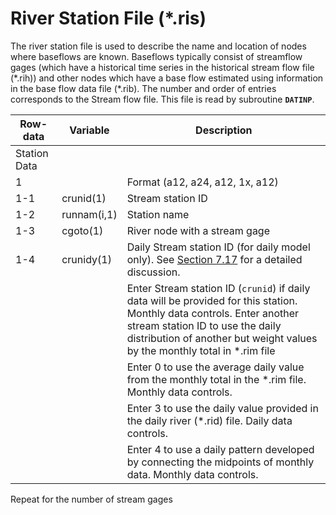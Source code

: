 # River Station File (*.ris)

The river station file is used to describe the name and location of nodes where baseflows are known. Baseflows typically consist of streamflow 
gages (which have a historical time series in the historical stream flow file (\*.rih)) and other nodes which have a base flow estimated using 
information in the base flow data file (\*.rib). The number and order of entries corresponds to the Stream flow file. This file is read by subroutine **`DATINP`**.

| Row-data							| Variable						| Description 								|				
| ------------------				| --------------------			| --------									|
| Station Data						|								|											|
| 1									|								| Format (a12, a24, a12, 1x, a12)			|
| 1-1								| crunid(1)						| Stream station ID							|
| 1-2								| runnam(i,1)					| Station name								|
| 1-3								| cgoto(1)						| River node with a stream gage 			|
| 1-4								| crunidy(1)					| Daily Stream station ID (for daily model only). See [Section 7.17](../StandardModelingProcedures/717.md) for a detailed discussion. |
| | 																| Enter Stream station ID (`crunid`) if daily data will be provided for this station. Monthly data controls. Enter another stream station ID to use the daily distribution of another but weight values by the monthly total in \*.rim file
| | 																| Enter 0 to use the average daily value from the monthly total in the \*.rim file. Monthly data controls.
| | 																| Enter 3 to use the daily value provided in the daily river (\*.rid) file. Daily data controls.
| | 																| Enter 4 to use a daily pattern developed by connecting the midpoints of monthly data. Monthly data controls.

Repeat for the number of stream gages
